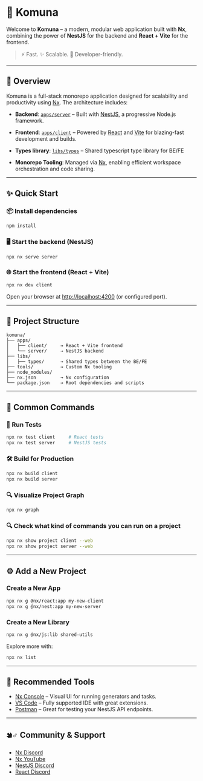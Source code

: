 # 🌟 Komuna

Welcome to **Komuna** – a modern, modular web application built with **Nx**, combining the power of **NestJS** for the backend and **React + Vite** for the frontend.

> ⚡ Fast. ✨ Scalable. 💠 Developer-friendly.

---

## 🧠 Overview

Komuna is a full-stack monorepo application designed for scalability and productivity using [Nx](https://nx.dev). The architecture includes:

- **Backend**: [`apps/server`](./apps/server) – Built with [NestJS](https://nestjs.com), a progressive Node.js framework.
- **Frontend**: [`apps/client`](./apps/client) – Powered by [React](https://react.dev) and [Vite](https://vitejs.dev) for blazing-fast development and builds.
- **Types library**: [`libs/types`](./libs/types) – Shared typescript type library for BE/FE

- **Monorepo Tooling**: Managed via [Nx](https://nx.dev), enabling efficient workspace orchestration and code sharing.

---

## ✨ Quick Start

### 📦 Install dependencies

```bash
npm install
```

### 🖥️ Start the backend (NestJS)

```bash
npx nx serve server
```

### 🌐 Start the frontend (React + Vite)

```bash
npx nx dev client
```

Open your browser at [http://localhost:4200](http://localhost:4200) (or configured port).

---

## 📂 Project Structure

```
komuna/
├── apps/
│   ├── client/     → React + Vite frontend
│   └── server/     → NestJS backend
├── libs/
│   ├── types/      → Shared types between the BE/FE
├── tools/          → Custom Nx tooling
├── node_modules/
├── nx.json         → Nx configuration
└── package.json    → Root dependencies and scripts
```

---

## 🔧 Common Commands

### 🧪 Run Tests

```bash
npx nx test client     # React tests
npx nx test server     # NestJS tests
```

### 🛠 Build for Production

```bash
npx nx build client
npx nx build server
```

### 🔍 Visualize Project Graph

```bash
npx nx graph
```

### 🔍 Check what kind of commands you can run on a project

```bash
npx nx show project client --web
npx nx show project server --web
```

---

## ⚙️ Add a New Project

### Create a New App

```bash
npx nx g @nx/react:app my-new-client
npx nx g @nx/nest:app my-new-server
```

### Create a New Library

```bash
npx nx g @nx/js:lib shared-utils
```

Explore more with:

```bash
npx nx list
```

---


## 🧩 Recommended Tools

- [Nx Console](https://marketplace.visualstudio.com/items?itemName=nrwl.angular-console) – Visual UI for running generators and tasks.
- [VS Code](https://code.visualstudio.com) – Fully supported IDE with great extensions.
- [Postman](https://www.postman.com/) – Great for testing your NestJS API endpoints.

---

## 🢆‍♂️ Community & Support

- [Nx Discord](https://go.nx.dev/community)
- [Nx YouTube](https://www.youtube.com/@nxdevtools)
- [NestJS Discord](https://discord.gg/nestjs)
- [React Discord](https://discord.com/invite/reactiflux)
